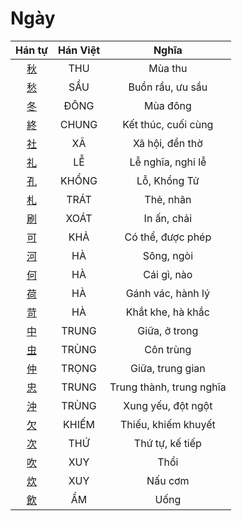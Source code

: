 <link href="styles.css" rel="stylesheet">

# Ngày

| Hán tự | Hán Việt | Nghĩa |
| :---: | :---: | :---: |
| [<span class="stroke-order">秋</span>](https://www.tiengnhatdongian.com/kanji/giai-nghia-kanji-%E7%A7%8B) | THU | Mùa thu |
| [<span class="stroke-order">愁</span>](https://www.tiengnhatdongian.com/kanji/giai-nghia-kanji-%E6%84%81) | SẦU | Buồn rầu, ưu sầu |
| [<span class="stroke-order">冬</span>](https://www.tiengnhatdongian.com/kanji/giai-nghia-kanji-%E5%86%AC) | ĐÔNG | Mùa đông |
| [<span class="stroke-order">終</span>](https://www.tiengnhatdongian.com/kanji/giai-nghia-kanji-%E7%B5%82) | CHUNG | Kết thúc, cuối cùng |
| [<span class="stroke-order">社</span>](https://www.tiengnhatdongian.com/kanji/giai-nghia-kanji-%E7%A4%BE) | XÃ | Xã hội, đền thờ |
| [<span class="stroke-order">礼</span>](https://www.tiengnhatdongian.com/kanji/giai-nghia-kanji-%E7%A4%BC) | LỄ | Lễ nghĩa, nghi lễ |
| [<span class="stroke-order">孔</span>](https://www.tiengnhatdongian.com/kanji/giai-nghia-kanji-%E5%AD%94) | KHỔNG | Lỗ, Khổng Tử |
| [<span class="stroke-order">札</span>](https://www.tiengnhatdongian.com/kanji/giai-nghia-kanji-%E6%9C%AD) | TRÁT | Thẻ, nhãn |
| [<span class="stroke-order">刷</span>](https://www.tiengnhatdongian.com/kanji/giai-nghia-kanji-%E5%88%B7) | XOÁT | In ấn, chải |
| [<span class="stroke-order">可</span>](https://www.tiengnhatdongian.com/kanji/giai-nghia-kanji-%E5%8F%AF) | KHẢ | Có thể, được phép |
| [<span class="stroke-order">河</span>](https://www.tiengnhatdongian.com/kanji/giai-nghia-kanji-%E6%B2%B3) | HÀ | Sông, ngòi |
| [<span class="stroke-order">何</span>](https://www.tiengnhatdongian.com/kanji/giai-nghia-kanji-%E4%BD%95) | HÀ | Cái gì, nào |
| [<span class="stroke-order">荷</span>](https://www.tiengnhatdongian.com/kanji/giai-nghia-kanji-%E8%8D%B7) | HÀ | Gánh vác, hành lý |
| [<span class="stroke-order">苛</span>](https://www.tiengnhatdongian.com/kanji/giai-nghia-kanji-%E8%8B%9B) | HÀ | Khắt khe, hà khắc |
| [<span class="stroke-order">中</span>](https://www.tiengnhatdongian.com/kanji/giai-nghia-kanji-%E4%B8%AD) | TRUNG | Giữa, ở trong |
| [<span class="stroke-order">虫</span>](https://www.tiengnhatdongian.com/kanji/giai-nghia-kanji-%E8%99%AB) | TRÙNG | Côn trùng |
| [<span class="stroke-order">仲</span>](https://www.tiengnhatdongian.com/kanji/giai-nghia-kanji-%E4%BB%B2) | TRỌNG | Giữa, trung gian |
| [<span class="stroke-order">忠</span>](https://www.tiengnhatdongian.com/kanji/giai-nghia-kanji-%E5%BF%A0) | TRUNG | Trung thành, trung nghĩa |
| [<span class="stroke-order">沖</span>](https://www.tiengnhatdongian.com/kanji/giai-nghia-kanji-%E6%B2%96) | TRÙNG | Xung yếu, đột ngột |
| [<span class="stroke-order">欠</span>](https://www.tiengnhatdongian.com/kanji/giai-nghia-kanji-%E6%AC%A0) | KHIẾM | Thiếu, khiếm khuyết |
| [<span class="stroke-order">次</span>](https://www.tiengnhatdongian.com/kanji/giai-nghia-kanji-%E6%AC%A1) | THỨ | Thứ tự, kế tiếp |
| [<span class="stroke-order">吹</span>](https://www.tiengnhatdongian.com/kanji/giai-nghia-kanji-%E5%90%B9) | XUY | Thổi |
| [<span class="stroke-order">炊</span>](https://www.tiengnhatdongian.com/kanji/giai-nghia-kanji-%E7%82%8A) | XUY | Nấu cơm |
| [<span class="stroke-order">飲</span>](https://www.tiengnhatdongian.com/kanji/giai-nghia-kanji-%E9%A3%B2) | ẨM | Uống |

